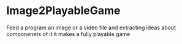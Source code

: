 # Image2PlayableGame
Feed a program an image or a video file and extracting ideas about componenets of it it makes a fully playable game
